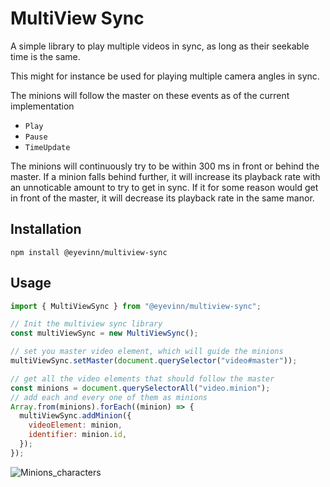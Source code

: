 MultiView Sync
===

A simple library to play multiple videos in sync, as long as their seekable time is the same.

This might for instance be used for playing multiple camera angles in sync.

The minions will follow the master on these events as of the current implementation

- `Play`
- `Pause`
- `TimeUpdate`

The minions will continuously try to be within 300 ms in front or behind the master. If a minion falls behind further, it will increase its playback rate with an unnoticable amount to try to get in sync. If it for some reason would get in front of the master, it will decrease its playback rate in the same manor.

## Installation

`npm install @eyevinn/multiview-sync`

## Usage

```js
import { MultiViewSync } from "@eyevinn/multiview-sync";

// Init the multiview sync library
const multiViewSync = new MultiViewSync();

// set you master video element, which will guide the minions
multiViewSync.setMaster(document.querySelector("video#master"));

// get all the video elements that should follow the master
const minions = document.querySelectorAll("video.minion");
// add each and every one of them as minions
Array.from(minions).forEach((minion) => {
  multiViewSync.addMinion({
    videoElement: minion,
    identifier: minion.id,
  });
});
```

![Minions_characters](https://user-images.githubusercontent.com/624182/109943292-5328e780-7cd5-11eb-801d-0174aeeea879.png)

